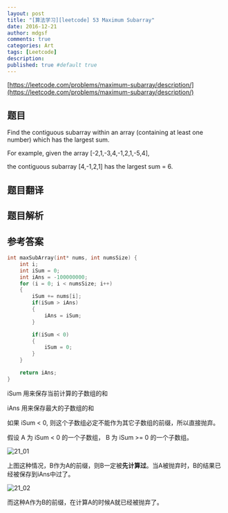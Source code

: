 ```yaml
---
layout: post
title: "[算法学习][leetcode] 53 Maximum Subarray"
date: 2016-12-21
author: mdgsf
comments: true
categories: Art
tags: [Leetcode]
description:
published: true #default true
---
```


[https://leetcode.com/problems/maximum-subarray/description/](https://leetcode.com/problems/maximum-subarray/description/)

## 题目

Find the contiguous subarray within an array (containing at least one number) which has the largest sum.

For example, given the array [-2,1,-3,4,-1,2,1,-5,4],

the contiguous subarray [4,-1,2,1] has the largest sum = 6.

## 题目翻译

## 题目解析

## 参考答案

```cpp
int maxSubArray(int* nums, int numsSize) {
    int i;
    int iSum = 0;
    int iAns = -100000000;
    for (i = 0; i < numsSize; i++)
    {
        iSum += nums[i];
        if(iSum > iAns)
        {
            iAns = iSum;
        }

        if(iSum < 0)
        {
            iSum = 0;
        }
    }

    return iAns;
}
```

iSum 用来保存当前计算的子数组的和

iAns 用来保存最大的子数组的和

如果 iSum < 0, 则这个子数组必定不能作为其它子数组的前缀，所以直接抛弃。

假设 A 为 iSum < 0 的一个子数组， B 为 iSum >= 0 的一个子数组。

<img src="{{ site.url }}/images/201612/21_01.png" alt="21_01" />

上图这种情况，B作为A的前缀，则B一定被**先计算过**。当A被抛弃时，B的结果已经被保存到iAns中过了。

<img src="{{ site.url }}/images/201612/21_02.png" alt="21_02" />

而这种A作为B的前缀，在计算A的时候A就已经被抛弃了。
